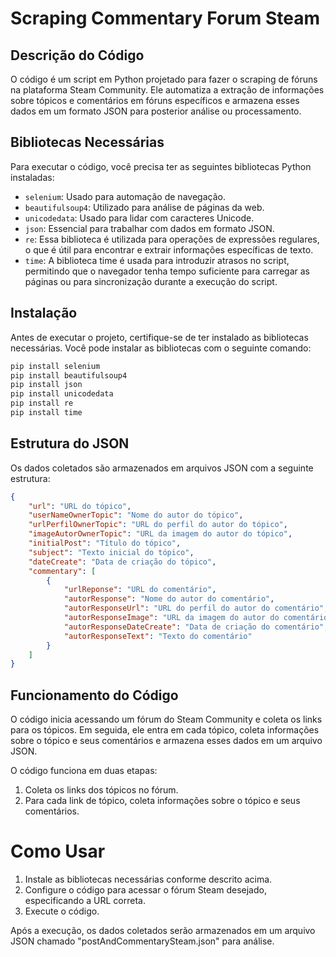 # Scraping Commentary Forum Steam

## Descrição do Código
O código é um script em Python projetado para fazer o scraping de fóruns na plataforma Steam Community. Ele automatiza a extração de informações sobre tópicos e comentários em fóruns específicos e armazena esses dados em um formato JSON para posterior análise ou processamento.

## Bibliotecas Necessárias
Para executar o código, você precisa ter as seguintes bibliotecas Python instaladas:

- `selenium`: Usado para automação de navegação.
- `beautifulsoup4`: Utilizado para análise de páginas da web.
- `unicodedata`: Usado para lidar com caracteres Unicode.
- `json`: Essencial para trabalhar com dados em formato JSON.
- `re`: Essa biblioteca é utilizada para operações de expressões regulares, o que é útil para encontrar e extrair informações específicas de texto.
- `time`: A biblioteca time é usada para introduzir atrasos no script, permitindo que o navegador tenha tempo suficiente para carregar as páginas ou para sincronização durante a execução do script.

## Instalação

Antes de executar o projeto, certifique-se de ter instalado as bibliotecas necessárias. Você pode instalar as bibliotecas com o seguinte comando:

```bash
pip install selenium
pip install beautifulsoup4
pip install json
pip install unicodedata
pip install re
pip install time
```

## Estrutura do JSON

Os dados coletados são armazenados em arquivos JSON com a seguinte estrutura:
```json
{
    "url": "URL do tópico",
    "userNameOwnerTopic": "Nome do autor do tópico",
    "urlPerfilOwnerTopic": "URL do perfil do autor do tópico",
    "imageAutorOwnerTopic": "URL da imagem do autor do tópico",
    "initialPost": "Título do tópico",
    "subject": "Texto inicial do tópico",
    "dateCreate": "Data de criação do tópico",
    "commentary": [
        {
            "urlReponse": "URL do comentário",
            "autorResponse": "Nome do autor do comentário",
            "autorResponseUrl": "URL do perfil do autor do comentário",
            "autorResponseImage": "URL da imagem do autor do comentário",
            "autorResponseDateCreate": "Data de criação do comentário",
            "autorResponseText": "Texto do comentário"
        }
    ]
}
```

## Funcionamento do Código
O código inicia acessando um fórum do Steam Community e coleta os links para os tópicos. Em seguida, ele entra em cada tópico, coleta informações sobre o tópico e seus comentários e armazena esses dados em um arquivo JSON.

O código funciona em duas etapas:

1. Coleta os links dos tópicos no fórum.
2. Para cada link de tópico, coleta informações sobre o tópico e seus comentários.

# Como Usar
1. Instale as bibliotecas necessárias conforme descrito acima.
2. Configure o código para acessar o fórum Steam desejado, especificando a URL correta.
3. Execute o código.

Após a execução, os dados coletados serão armazenados em um arquivo JSON chamado "postAndCommentarySteam.json" para análise.

